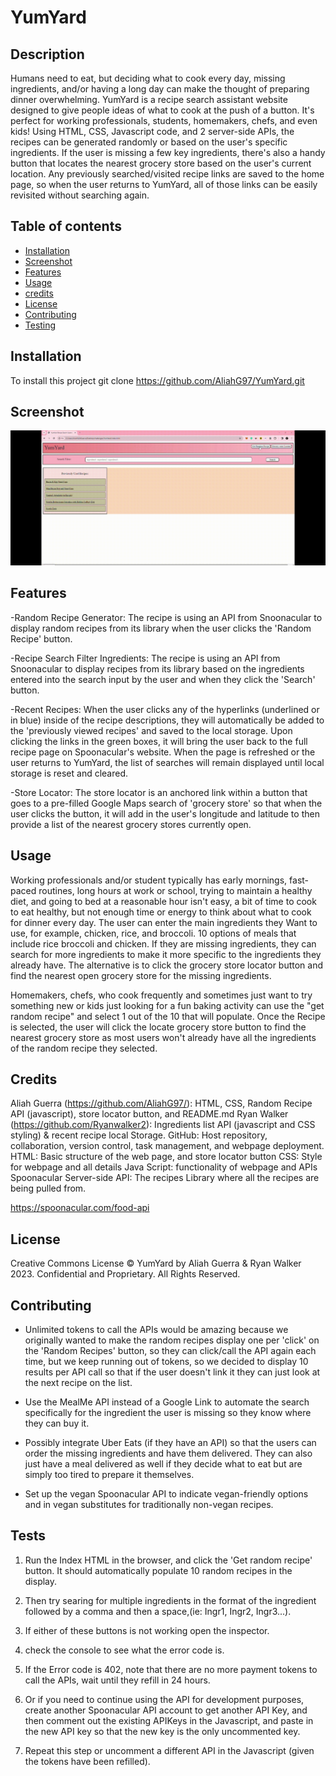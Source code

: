 # YumYard

## Description
Humans need to eat, but deciding what to cook every day, missing ingredients, and/or having a long day can make the thought of preparing dinner overwhelming.
YumYard is a recipe search assistant website designed to give people ideas of what to cook at the push of a button.
It's perfect for working professionals, students, homemakers, chefs, and even kids! Using HTML, CSS, Javascript code, and 2 server-side APIs, the recipes can be generated randomly or based on the user's specific ingredients. If the user is missing a few key ingredients, there's also a handy button that locates the nearest grocery store based on the user's current location. Any previously searched/visited recipe links are saved to the home page, so when the user returns to YumYard, all of those links can be easily revisited without searching again.

## Table of contents
- [Installation](#installation)
- [Screenshot](#screenshot)
- [Features](#features)
- [Usage](#usage)
- [credits](#credits)
- [License](#license)
- [Contributing](#contributing)
- [Testing](#Testing)

## Installation

To install this project git clone https://github.com/AliahG97/YumYard.git

## Screenshot

![YumYard Screenshot](./assets/Images/YumYardScreenshot.gif)

## Features
-Random Recipe Generator: The recipe is using an API from Snoonacular to display random recipes from its library when the user clicks the 'Random Recipe' button.

-Recipe Search Filter Ingredients: The recipe is using an API from Snoonacular to display recipes from its library based on the ingredients entered into the search input by the user and when they click the 'Search' button.

-Recent Recipes: When the user clicks any of the hyperlinks (underlined or in blue) inside of the recipe descriptions, they will automatically be added to the 'previously viewed recipes' and saved to the local storage. Upon clicking the links in the green boxes, it will bring the user back to the full recipe page on Spoonacular's website. When the page is refreshed or the user returns to YumYard, the list of searches will remain displayed until local storage is reset and cleared.

-Store Locator: The store locator is an anchored link within a button that goes to a pre-filled Google Maps search of 'grocery store' so that when the user clicks the button, it will add in the user's longitude and latitude to then provide a list of the nearest grocery stores currently open.

## Usage
Working professionals and/or student typically has early mornings, fast-paced routines, long hours at work or school, trying to maintain a healthy diet, and going to bed at a reasonable hour isn't easy, a bit of time to cook to eat healthy, but not enough time or energy to think about what to cook for dinner every day. The user can enter the main ingredients they Want to use, for example, chicken, rice, and broccoli. 10 options of meals that include rice broccoli and chicken. If they are missing ingredients, they can search for more ingredients to make it more specific to the ingredients they already have. The alternative is to click the grocery store locator button and find the nearest open grocery store for the missing ingredients.

Homemakers, chefs, who cook frequently and sometimes just want to try something new or kids just looking for a fun baking activity can use the "get random recipe" and select 1 out of the 10 that will populate. Once the Recipe is selected, the user will click the locate grocery store button to find the nearest grocery store as most users won't already have all the ingredients of the random recipe they selected.

## Credits

Aliah Guerra (https://github.com/AliahG97/): HTML, CSS, Random Recipe API (javascript), store locator button, and README.md
Ryan Walker (https://github.com/Ryanwalker2): Ingredients list API (javascript and CSS styling) & recent recipe local Storage.
GitHub: Host repository, collaboration, version control, task management, and webpage deployment.
HTML: Basic structure of the web page, and store locator button
CSS: Style for webpage and all details
Java Script: functionality of webpage and APIs
Spoonacular Server-side API: The recipes Library where all the recipes are being pulled from.

https://spoonacular.com/food-api

## License
Creative Commons License
© YumYard by Aliah Guerra & Ryan Walker 2023. Confidential and Proprietary. All Rights Reserved.

## Contributing

- Unlimited tokens to call the APIs would be amazing because we originally wanted to make the random recipes display one per 'click' on the 'Random Recipes' button, so they can click/call the API again each time, but we keep running out of tokens, so we decided to display 10 results per API call so that if the user doesn't link it they can just look at the next recipe on the list.

- Use the MealMe API instead of a Google Link to automate the search specifically for the ingredient the user is missing so they know where they can buy it.

- Possibly integrate Uber Eats (if they have an API) so that the users can order the missing ingredients and have them delivered. They can also just have a meal delivered as well if they decide what to eat but are simply too tired to prepare it themselves.

- Set up the vegan Spoonacular API to indicate vegan-friendly options and in vegan substitutes for traditionally non-vegan recipes.


## Tests

1. Run the Index HTML in the browser, and click the 'Get random recipe' button. It should automatically populate 10 random recipes in the display.

2. Then try searing for multiple ingredients in the format of the ingredient followed by a comma and then a space,(ie: Ingr1, Ingr2, Ingr3...). 

3. If either of these buttons is not working open the inspector. 

4. check the console to see what the error code is.

5. If the Error code is 402, note that there are no more payment tokens to call the APIs, wait until they refill in 24 hours.

6. Or if you need to continue using the API for development purposes, create another Spoonacular API account to get another API Key, and then comment out the existing APIKeys in the Javascript, and paste in the new API key so that the new key is the only uncommented key.

7. Repeat this step or uncomment a different API in the Javascript (given the tokens have been refilled).